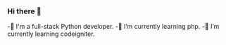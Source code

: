 ### Hi there 👋
-🌱 I'm a full-stack Python developer.
-🔭 I’m currently learning php.
-🌱 I’m currently learning codeigniter.
<!--
**ZainabBouaziz/ZainabBouaziz** is a ✨ _special_ ✨ repository because its `README.md` (this file) appears on your GitHub profile.

Here are some ideas to get you started:

- 🔭 I’m currently working on ...
- 🌱 I’m currently learning ...
- 👯 I’m looking to collaborate on ...
- 🤔 I’m looking for help with ...
- 💬 Ask me about ...
- 📫 How to reach me: ...
- 😄 Pronouns: ...
- ⚡ Fun fact: ...
-->
